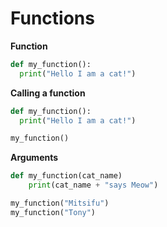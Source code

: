 # Functions

**Function**

```python
def my_function():
  print("Hello I am a cat!")
```

**Calling a function**
```python
def my_function():
  print("Hello I am a cat!")

my_function()
```

**Arguments**
```python
def my_function(cat_name)
    print(cat_name + "says Meow")

my_function("Mitsifu")
my_function("Tony")
```